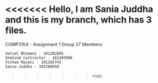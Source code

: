 <<<<<<< 
Hello, I am Sania Juddha and this is my branch, which has 3 files. 
=======
COMP3104 - Assignment 1 
Group 27 Members:


    Vatsal Bhimani - 101282605  
    Shehzad Contractor - 101285996
    Vishwa Mavani - 101285743
    Sania Juddha - 101280650
>>>>>>> main
